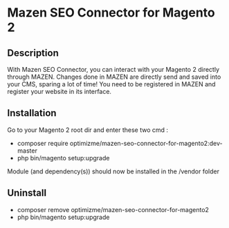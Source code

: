 # Mazen SEO Connector for Magento 2

## Description
   
With Mazen SEO Connector, you can interact with your Magento 2 directly through MAZEN.
Changes done in MAZEN are directly send and saved into your CMS, sparing a lot of time!
You need to be registered in MAZEN and register your website in its interface.

## Installation

Go to your Magento 2 root dir and enter these two cmd :
- composer require optimizme/mazen-seo-connector-for-magento2:dev-master
- php bin/magento setup:upgrade

Module (and dependency(s)) should now be installed in the /vendor folder

## Uninstall
- composer remove optimizme/mazen-seo-connector-for-magento2
- php bin/magento setup:upgrade 

